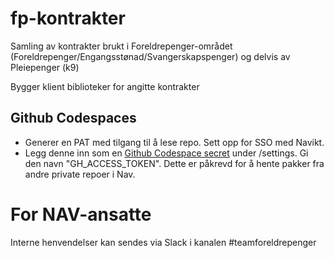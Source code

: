 # fp-kontrakter
Samling av kontrakter brukt i Foreldrepenger-området (Foreldrepenger/Engangsstønad/Svangerskapspenger) og delvis av Pleiepenger (k9)

Bygger klient biblioteker for angitte kontrakter


## Github Codespaces

* Generer en PAT med tilgang til å lese repo. Sett opp for SSO med Navikt.
* Legg denne inn som en [Github Codespace secret](https://docs.github.com/en/codespaces/managing-your-codespaces/managing-encrypted-secrets-for-your-codespaces) under <din konto>/settings. Gi den navn "GH_ACCESS_TOKEN". Dette er påkrevd for å hente pakker fra andre private repoer i Nav.


# For NAV-ansatte
Interne henvendelser kan sendes via Slack i kanalen #teamforeldrepenger

